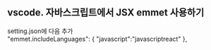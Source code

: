## vscode. 자바스크립트에서 JSX emmet 사용하기

setting.json에 다음 추가    
"emmet.includeLanguages": {
    "javascript":"javascriptreact"
},
